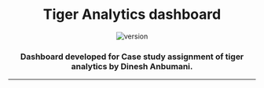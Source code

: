 
<h1 align="center">
    <b>Tiger Analytics dashboard </b>
    <br>
</h1>
<div align="center">

![version](https://img.shields.io/badge/version-0.0.0-blue.svg)

</div>

<h3 align="center">Dashboard developed for Case study assignment of tiger analytics by Dinesh Anbumani.
</h3>

---
